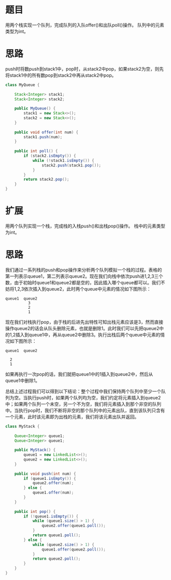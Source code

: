 # 题目

用两个栈实现一个队列，完成队列的入队offer()和出队poll()操作。 队列中的元素类型为int。

# 思路

push时将数push到stack1中，pop时，从stack2中pop，如果stack2为空，则先将stack1中的所有数pop到stack2中再从stack2中pop。

```java
class MyQueue {
    
    Stack<Integer> stack1;
    Stack<Integer> stack2;
    
    public MyQueue() {
        stack1 = new Stack<>();
        stack2 = new Stack<>();
    }
    
    public void offer(int num) {
        stack1.push(num);
    }
    
    public int poll() {
        if (stack2.isEmpty()) {
            while (!stack1.isEmpty()) {
                stack2.push(stack1.pop());
            }
        }
        return stack2.pop();
    }
}
```

# 扩展

用两个队列实现一个栈，完成栈的入栈push()和出栈pop()操作。 栈中的元素类型为int。

# 思路

我们通过一系列栈的push和pop操作来分析两个队列模拟一个栈的过程。表格的第一列表示queue1，第二列表示queue2。现在我们向栈中依次push进1,2,3三个数，由于初始时queue1和queue2都是空的，因此插入哪个queue都可以。我们不妨将1,2,3依次插入到queue2，此时两个queue中元素的情况如下图所示：

```
queue1	queue2
          3
          2
          1
```

现在我们对栈执行pop，由于栈的后进先出特性可知出栈元素应该是3，然而直接操作queue2的话会从队头删除元素，也就是删除1。此时我们可以先把queue2中的1,2插入到queue1中，再从queue2中删除3。执行出栈后两个queue中元素的情况如下图所示：

```
queue1	queue2
  
  2
  1
```

如果再执行一次pop的话，我们就把queue1中的1插入到queue2中，然后从queue1中删除1。

总结上述过程我们可以得到以下结论：整个过程中我们保持两个队列中至少一个队列为空。当执行push时，如果两个队列均为空，我们约定将元素插入到queue2中；如果两个队列一个未空，另一个不为空，我们将元素插入到那个非空的队列中。当执行pop时，我们不断将非空的那个队列中的元素出队，直到该队列只含有一个元素，此时该元素即为出栈的元素，我们将该元素出队并返回。

```java
class MyStack {
    
    Queue<Integer> queue1;
    Queue<Integer> queue1;
    
    public MyStack() {
        queue1 = new LinkedList<>();
        queue2 = new LinkedList<>();
    }
    
    public void push(int num) {
        if (queue1.isEmpty()) {
            queue2.offer(num);
        } else {
            queue1.offer(num);
        }
    }
    
    public int pop() {
        if (!queue1.isEmpty()) {
            while (queue1.size() > 1) {
                queue2.offer(queue1.poll());
            }
            return queue1.poll();
        } else {
            while (queue2.size() > 1) {
                queue1.offer(queue2.poll());
            }
            return queue2.poll();
        }
    }
}
```